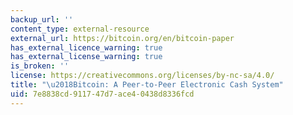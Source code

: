 ```yaml
---
backup_url: ''
content_type: external-resource
external_url: https://bitcoin.org/en/bitcoin-paper
has_external_licence_warning: true
has_external_license_warning: true
is_broken: ''
license: https://creativecommons.org/licenses/by-nc-sa/4.0/
title: "\u2018Bitcoin: A Peer-to-Peer Electronic Cash System"
uid: 7e8838cd-9117-47d7-ace4-0438d8336fcd
---
```


